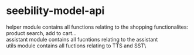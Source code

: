 # seebility-model-api

helper module contains all functions relating to the shopping functionalites: product search, add to cart...\
assistant module contains all fucntions relating to the assistant\
utils module contains all fuctions relating  to TTS and SST\
